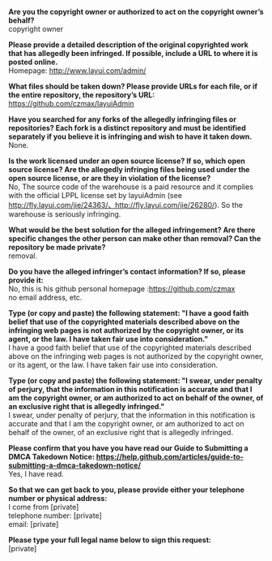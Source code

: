 **Are you the copyright owner or authorized to act on the copyright owner’s behalf?**     
copyright owner    
    
**Please provide a detailed description of the original copyrighted work that has allegedly been infringed. If possible, include a URL to where it is posted online.**     
Homepage: http://www.layui.com/admin/    
    
**What files should be taken down? Please provide URLs for each file, or if the entire repository, the repository’s URL:**     
https://github.com/czmax/layuiAdmin    
    
**Have you searched for any forks of the allegedly infringing files or repositories? Each fork is a distinct repository and must be identified separately if you believe it is infringing and wish to have it taken down.**     
None.    
    
**Is the work licensed under an open source license? If so, which open source license? Are the allegedly infringing files being used under the open source license, or are they in violation of the license?**     
No, The source code of the warehouse is a paid resource and it complies with the official LPPL license set by layuiAdmin (see http://fly.layui.com/jie/24363/、http://fly.layui.com/jie/26280/). So the warehouse is seriously infringing.    
    
**What would be the best solution for the alleged infringement? Are there specific changes the other person can make other than removal? Can the repository be made private?**     
removal.    
    
**Do you have the alleged infringer’s contact information? If so, please provide it:**     
No, this is his github personal homepage :https://github.com/czmax     
no email address, etc.    
    
**Type (or copy and paste) the following statement: "I have a good faith belief that use of the copyrighted materials described above on the infringing web pages is not authorized by the copyright owner, or its agent, or the law. I have taken fair use into consideration."**     
I have a good faith belief that use of the copyrighted materials described above on the infringing web pages is not authorized by the copyright owner, or its agent, or the law. I have taken fair use into consideration.    
    
**Type (or copy and paste) the following statement: "I swear, under penalty of perjury, that the information in this notification is accurate and that I am the copyright owner, or am authorized to act on behalf of the owner, of an exclusive right that is allegedly infringed."**     
I swear, under penalty of perjury, that the information in this notification is accurate and that I am the copyright owner, or am authorized to act on behalf of the owner, of an exclusive right that is allegedly infringed.    
    
**Please confirm that you have you have read our Guide to Submitting a DMCA Takedown Notice: https://help.github.com/articles/guide-to-submitting-a-dmca-takedown-notice/**     
Yes, I have read.    
    
**So that we can get back to you, please provide either your telephone number or physical address:**     
I come from [private]   
telephone number: [private]  
email: [private]  
    
**Please type your full legal name below to sign this request:**     
[private]  
